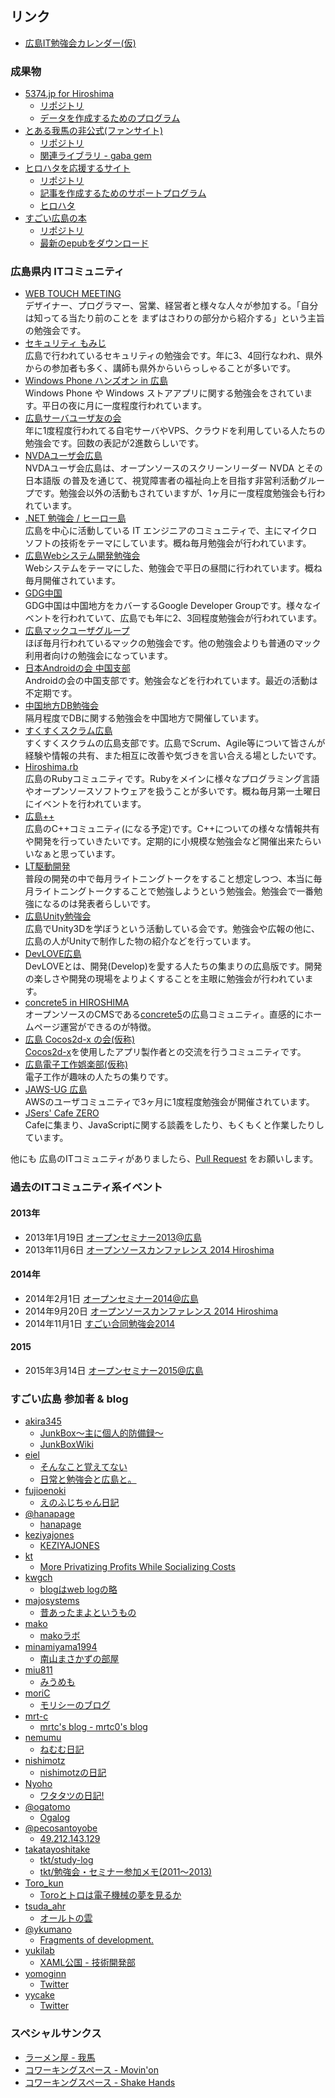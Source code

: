 ---
---
## リンク

* [広島IT勉強会カレンダー(仮)](https://www.google.com/calendar/embed?src=5udlp7brhcnbuv0mq7t0jcmh04@group.calendar.google.com&ctz=Asia/Tokyo)


### 成果物

* [5374.jp for Hiroshima](http://hiroshima.5374.jp/)
  * [リポジトリ](https://github.com/great-h/5374)
  * [データを作成するためのプログラム](https://github.com/great-h/5374-csv-generator-in-hiroshima)
* [とある我馬の非公式(ファンサイト)](http://gaba.eiel.info)
  * [リポジトリ](https://github.com/eiel/gaba.eiel.info)
  * [関連ライブラリ - gaba gem](https://github.com/eiel/gaba)
* [ヒロハタを応援するサイト](/hirohata/)
  * [リポジトリ](https://github.com/great-h/hirohata)
  * [記事を作成するためのサポートプログラム](https://github.com/great-h/hirohata-reporter)
  * [ヒロハタ](http://hiro-hata.com/)
* [すごい広島の本](http://great-h-book.eiel.info/)
  * [リポジトリ](https://github.com/great-h/great-h-book)
  * [最新のepubをダウンロード](http://great-h-book.eiel.info/great-h-book.epub)

### 広島県内 ITコミュニティ

* [WEB TOUCH MEETING](http://webtouchmeeting.com/)<br>デザイナー、プログラマー、営業、経営者と様々な人々が参加する。「自分は知ってる当たり前のことを
まずはさわりの部分から紹介する」という主旨の勉強会です。
* [セキュリティ もみじ](https://sites.google.com/site/secmomiji/)<br>広島で行われているセキュリティの勉強会です。年に3、4回行なわれ、県外からの参加者も多く、講師も県外からいらっしゃることが多いです。
* [Windows Phone ハンズオン in 広島](https://www.facebook.com/groups/273162962715808/)<br>Windows Phone や Windows ストアアプリに関する勉強会をされています。平日の夜に月に一度程度行われています。
* [広島サーバユーザ友の会](http://server-h.github.io/)<br>年に1度程度行われてる自宅サーバやVPS、クラウドを利用している人たちの勉強会です。回数の表記が2進数らしいです。
* [NVDAユーザ会広島](http://ja.nishimotz.com/nvda_hiroshima)<br>NVDAユーザ会広島は、オープンソースのスクリーンリーダー NVDA とその 日本語版 の普及を通じて、視覚障害者の福祉向上を目指す非営利活動グループです。勉強会以外の活動もされていますが、1ヶ月に一度程度勉強会も行われています。
* [.NET 勉強会 / ヒーロー島](http://heroshima.jp/)<br>広島を中心に活動している IT エンジニアのコミュニティで、主にマイクロソフトの技術をテーマにしています。概ね毎月勉強会が行われています。
* [広島Webシステム開発勉強会](https://twitter.com/hwebsys)<br>Webシステムをテーマにした、勉強会で平日の昼間に行われています。概ね毎月開催されています。
* [GDG中国](https://sites.google.com/site/gdgchugokuofficial/)<br>GDG中国は中国地方をカバーするGoogle Developer Groupです。様々なイベントを行われていて、広島でも年に2、3回程度勉強会が行われています。
* [広島マックユーザグループ](http://hiroshima.mac-ug.net/)<br>ほぼ毎月行われているマックの勉強会です。他の勉強会よりも普通のマック利用者向けの勉強会になっています。
* [日本Androidの会 中国支部](http://www.android-group.jp/index.php?%A5%EF%A1%BC%A5%AD%A5%F3%A5%B0%A5%B0%A5%EB%A1%BC%A5%D7%2F%C3%E6%B9%F1%BB%D9%C9%F4)<br>Androidの会の中国支部です。勉強会などを行われています。最近の活動は不定期です。
* [中国地方DB勉強会](http://dbstudychugoku.github.io/)<br>隔月程度でDBに関する勉強会を中国地方で開催しています。
* [すくすくスクラム広島](https://www.facebook.com/Sukusuku.Scrum.Hiroshima)<br>すくすくスクラムの広島支部です。広島でScrum、Agile等について皆さんが経験や情報の共有、また相互に改善や気づきを言い合える場としたいです。
* [Hiroshima.rb](http://hiroshimarb.github.io/)<br>広島のRubyコミュニティです。Rubyをメインに様々なプログラミング言語やオープンソースソフトウェアを扱うことが多いです。概ね毎月第一土曜日にイベントを行われています。
* [広島++](http://hiroshima-plus-plus.github.io/)<br>広島のC++コミュニティ(になる予定)です。C++についての様々な情報共有や開発を行っていきたいです。定期的に小規模な勉強会など開催出来たらいいなぁと思っています。
* [LT駆動開発](http://ltdd.doorkeeper.jp/)<br>普段の開発の中で毎月ライトニングトークをすること想定しつつ、本当に毎月ライトニングトークすることで勉強しようという勉強会。勉強会で一番勉強になるのは発表者らしいです。
* [広島Unity勉強会](http://hiroshima-unity.jimdo.com/)<br>広島でUnity3Dを学ぼうという活動している会です。勉強会や広報の他に、広島の人がUnityで制作した物の紹介などを行っています。
* [DevLOVE広島](https://www.facebook.com/groups/657965497630510/)<br>DevLOVEとは、開発(Develop)を愛する人たちの集まりの広島版です。開発の楽しさや開発の現場をよりよくすることを主眼に勉強会が行われています。
* [concrete5 in HIROSHIMA](https://www.facebook.com/groups/concrete5hiroshima/)<br>オープンソースのCMSである[concrete5](http://concrete5-japan.org/)の広島コミュニティ。直感的にホームページ運営ができるのが特徴。
* [広島 Cocos2d-x の会(仮称)](http://hsc2dx.sblo.jp)<br>[Cocos2d-x](http://www.cocos2d-x.org/)を使用したアプリ製作者との交流を行うコミュニティです。
* [広島電子工作娯楽部(仮称)](https://www.facebook.com/groups/359376677490481/)<br>電子工作が趣味の人たちの集りです。
* [JAWS-UG 広島](http://jaws-ug.jp/bc/hiroshima/)<br>AWSのユーザコミュニティで3ヶ月に1度程度勉強会が開催されています。
* [JSers' Cafe ZERO](http://jczero.doorkeeper.jp)<br>Cafeに集まり、JavaScriptに関する談義をしたり、もくもくと作業したりしています。


他にも 広島のITコミュニティがありましたら、[Pull Request](https://github.com/great-h/great-h.github.io/pulls) をお願いします。


### 過去のITコミュニティ系イベント

#### 2013年

* 2013年1月19日 [オープンセミナー2013@広島](http://osh-web.github.io/2013/)
* 2013年11月6日 [オープンソースカンファレンス 2014 Hiroshima](http://www.ospn.jp/osc2013-hiroshima/)

#### 2014年

* 2014年2月1日 [オープンセミナー2014@広島](http://osh-2014.github.io/)
* 2014年9月20日 [オープンソースカンファレンス 2014 Hiroshima](http://www.ospn.jp/osc2014-hiroshima/)
* 2014年11月1日 [すごい合同勉強会2014](https://github.com/LTDD/Sessions/wiki/%E3%81%99%E3%81%94%E3%81%84%E5%90%88%E5%90%8C%E5%8B%89%E5%BC%B7%E4%BC%9A2014)

#### 2015

* 2015年3月14日 [オープンセミナー2015@広島](http://osh-web.github.io/2015/)


### すごい広島 参加者 & blog

* [akira345](https://github.com/akira345)
  * [JunkBox～主に個人的防備録～](http://akira-junkbox.blogspot.jp)
  * [JunkBoxWiki](http://www.wicurio.com/junkbox/)
* [eiel](http://eiel.info/)
  * [そんなこと覚えてない](http://blog.eiel.info/)
  * [日常と勉強会と広島と。](http://eielh-life.tumblr.com/)
* [fujioenoki](https://github.com/fujioenoki)
  * [えのふじちゃん日記](http://enofujityan.tumblr.com/)
* [@hanapage](https://twitter.com/hanapage)
  * [hanapage](http://hanapage.wordpress.com/)
* [keziyajones](https://github.com/keziyajones)
  * [KEZIYAJONES](http://keziyajones.jp/)
* [kt](https://twitter.com/kt_kyoto)
  * [More Privatizing Profits While Socializing Costs](http://goldbergvariations.tumblr.com/)
* [kwgch](http://twitter.com/ducky19999)
  * [blogはweb logの略](http://kwgch.github.io/)
* [majosystems](https://github.com/majosystems)
  * [昔あったまよというもの](http://majosystems.com/)
* [mako](https://github.com/makowis)
  * [makoラボ](http://mako-wis.hatenablog.com/)
* [minamiyama1994](https://github.com/minamiyama1994)
  * [南山まさかずの部屋](http://b-world.org/)
* [miu811](https://github.com/miu811)
  * [みうめも](http://miu811.blogspot.jp/)
* [moriC](https://github.com/moriC)
  * [モリシーのブログ](http://moric.github.io/)
* [mrt-c](https://github.com/mrt-k)
  * [mrtc's blog - mrtc0's blog](http://mrt-k.github.io/)
* [nemumu](https://github.com/nemumu)
  * [ねむむ日記](http://nemumu.hateblo.jp/)
* [nishimotz](https://github.com/nishimotz)
  * [nishimotzの日記](http://d.nishimotz.com)
* [Nyoho](http://nyoho.jp/)
  * [ワタタツの日記!](http://kita.dyndns.org/diary/)
* [@ogatomo](https://twitter.com/ogatomo)
  * [Ogalog](http://blog.ogatomo.com/)
* [@pecosantoyobe](https://twitter.com/pecosantoyobe)
  * [49.212.143.129](http://tfrkd.org/)
* [takatayoshitake](http://twitter.com/takatayoshitake)
  * [tkt/study-log](http://tkt-study.tumblr.com/)
  * [tkt/勉強会・セミナー参加メモ(2011～2013)](http://tktstudy.blogspot.jp/)
* [Toro_kun](https://twitter.com/Toro_kun)
  * [Toroとトロは電子機械の夢を見るか](http://106n.net/toro/blog/)
* [tsuda_ahr](http://twitter.com/tsuda_ahr)
  * [オールトの雲](http://ooltcloud.expressweb.jp/)
* [@ykumano](https://twitter.com/ykumano/)
  * [Fragments of development.](http://ykumano.tumblr.com/)
* [yukilab](https://twitter.com/yukilab)
  * [XAML公国 - 技術開発部](http://yukilab3.blog.fc2.com/)
* [yomoginn](https://github.com/yomoginn)
  * [Twitter](https://twitter.com/moriyomogi)
* [yycake](https://github.com/yycake)
  * [Twitter](https://twitter.com/yy_no4)

### スペシャルサンクス

* [ラーメン屋 - 我馬](http://www.gaba-2000.com/)
* [コワーキングスペース - Movin'on](http://coworking-hiroshima.com/)
* [コワーキングスペース - Shake Hands](http://www.shakehands.jp/)


###
